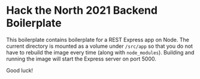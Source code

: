 # Hack the North 2021 Backend Boilerplate

This boilerplate contains boilerplate for a REST Express app on Node. The current directory is mounted as a volume under `/src/app` so
that you do not have to rebuild the image every time (along with `node_modules`). Building and running the image will start the Express server on port
5000.

Good luck!
